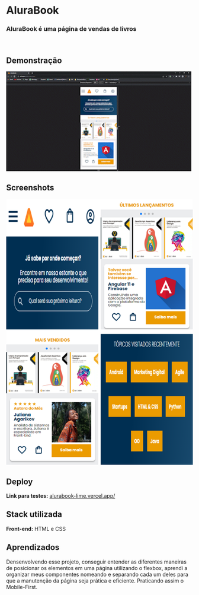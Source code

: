 # AluraBook

<h3>AluraBook é uma página de vendas de livros</h3>
<br>

## Demonstração
<p>
    <img width="500" src="./assets/responsividade.gif"></img>
</p>

## Screenshots
<img width="550" src="./assets/screenshot.png"></img>
<br>

## Deploy

**Link para testes:** <a target="_blank" href="https://alurabook-lime.vercel.app/">alurabook-lime.vercel.app/</a>

## Stack utilizada

**Front-end:** HTML e CSS


## Aprendizados

Densenvolvendo esse projeto, conseguir entender as diferentes maneiras de posicionar os elementos em uma página utilizando o flexbox, aprendi a organizar meus componentes nomeando e separando cada um deles para que a manutenção da página seja prática e eficiente. Praticando assim o Mobile-First.
